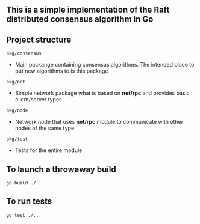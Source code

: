 ## This is a simple implementation of the Raft distributed consensus algorithm in Go

## Project structure
```pkg/consensus```
- Main packange containing consensus algorithms. The intended place to put new algorithms to is this package

```pkg/net```
- Simple network package what is based on __net/rpc__ and provides basic client/server types

```pkg/node```
- Network node that uses __net/rpc__ module to communicate with other nodes of the same type

```pkg/test```
- Tests for the entire module

## To launch a throwaway build
```go build ./...```

## To run tests
```go test ./...```
